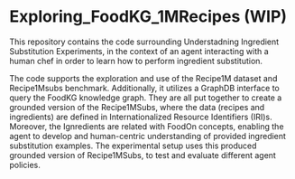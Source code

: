 # Exploring_FoodKG_1MRecipes (WIP)

This repository contains the code surrounding Understadning Ingredient Substitution Experiments, in the context of an agent interacting with a human chef in order to learn how to perform ingredient substitution.

The code supports the exploration and use of the Recipe1M dataset and Recipe1Msubs benchmark.
Additionally, it utilizes a GraphDB interface to query the FoodKG knowledge graph.
They are all put together to create a grounded version of the Recipe1MSubs, where the data (recipes and ingredients) are defined in Internationalized Resource Identifiers (IRI)s.
Moreover, the Ignredients are related with FoodOn concepts, enabling the agent to develop and human-centric understanding of provided ingredient substitution examples.
The experimental setup uses this produced grounded version of Recipe1MSubs, to test and evaluate different agent policies.


